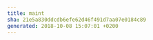 ```yaml
---
title: maint
sha: 21e5a830ddcdb6efe62d46f491d7aa07e0184c89
generated: 2018-10-08 15:07:01 +0200
---
```

